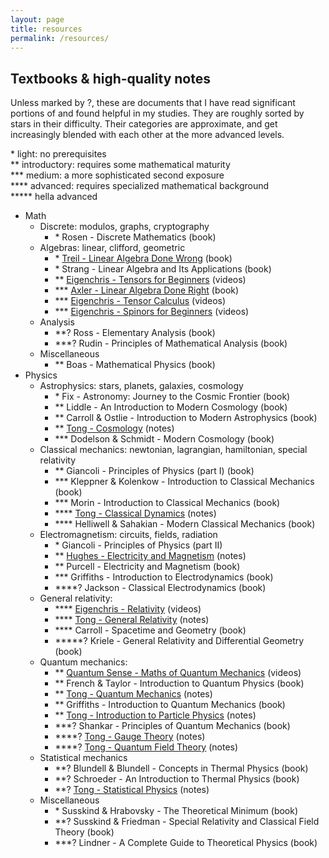 ```yaml
---
layout: page
title: resources
permalink: /resources/
---
```


## Textbooks & high-quality notes

Unless marked by ?, these are documents that I have read significant portions of and found helpful in my studies. They are roughly sorted by stars in their difficulty. Their categories are approximate, and get increasingly blended with each other at the more advanced levels.

\* light: no prerequisites \
\*\* introductory: requires some mathematical maturity \
\*\*\* medium: a more sophisticated second exposure \
\*\*\*\* advanced: requires specialized mathematical background \
\*\*\*\*\* hella advanced

- Math
  - Discrete: modulos, graphs, cryptography
    - \* Rosen - Discrete Mathematics (book)
  - Algebras: linear, clifford, geometric
    - \* [Treil - Linear Algebra Done Wrong](https://www.math.brown.edu/streil/papers/LADW/LADW.html) (book)
    - \* Strang - Linear Algebra and Its Applications (book)
    - \*\* [Eigenchris - Tensors for Beginners](https://www.youtube.com/playlist?list=PLJHszsWbB6hrkmmq57lX8BV-o-YIOFsiG) (videos)
    - \*\*\* [Axler - Linear Algebra Done Right](https://linear.axler.net/) (book)
    - \*\*\* [Eigenchris - Tensor Calculus](https://www.youtube.com/playlist?list=PLJHszsWbB6hpk5h8lSfBkVrpjsqvUGTCx) (videos)
    - \*\*\* [Eigenchris - Spinors for Beginners](https://www.youtube.com/playlist?list=PLJHszsWbB6hoOo_wMb0b6T44KM_ABZtBs) (videos)
  - Analysis
    - \*\*? Ross - Elementary Analysis (book)
    - \*\*\*? Rudin - Principles of Mathematical Analysis (book)
  - Miscellaneous
    - \*\* Boas - Mathematical Physics (book)
- Physics
  - Astrophysics: stars, planets, galaxies, cosmology
    - \* Fix - Astronomy: Journey to the Cosmic Frontier (book)
    - \*\* Liddle - An Introduction to Modern Cosmology (book)
    - \*\* Carroll & Ostlie - Introduction to Modern Astrophysics (book)
    - \*\* [Tong - Cosmology](http://www.damtp.cam.ac.uk/user/tong/cosmo.html) (notes)
    - \*\*\* Dodelson & Schmidt - Modern Cosmology (book)
  - Classical mechanics: newtonian, lagrangian, hamiltonian, special relativity
    - \*\* Giancoli - Principles of Physics (part I) (book)
    - \*\*\* Kleppner & Kolenkow - Introduction to Classical Mechanics (book)
    - \*\*\* Morin - Introduction to Classical Mechanics (book)
    - \*\*\*\* [Tong - Classical Dynamics](https://www.damtp.cam.ac.uk/user/tong/dynamics.html) (notes)
    - \*\*\*\* Helliwell & Sahakian - Modern Classical Mechanics (book)
  - Electromagnetism: circuits, fields, radiation
    - \* Giancoli - Principles of Physics (part II)
    - \*\* [Hughes - Electricity and Magnetism](https://web.mit.edu/sahughes/www/8.022/) (notes)
    - \*\* Purcell - Electricity and Magnetism (book)
    - \*\*\* Griffiths - Introduction to Electrodynamics (book)
    - \*\*\*\*? Jackson - Classical Electrodynamics (book)
  - General relativity: 
    - \*\*\*\* [Eigenchris - Relativity](https://www.youtube.com/playlist?list=PLJHszsWbB6hqlw73QjgZcFh4DrkQLSCQa) (videos)
    - \*\*\*\* [Tong - General Relativity](http://www.damtp.cam.ac.uk/user/tong/gr.html) (notes)
    - \*\*\*\* Carroll - Spacetime and Geometry (book)
    - \*\*\*\*\*? Kriele - General Relativity and Differential Geometry (book)
  - Quantum mechanics:
    - \*\* [Quantum Sense - Maths of Quantum Mechanics](https://www.youtube.com/playlist?list=PL8ER5-vAoiHAWm1UcZsiauUGPlJChgNXC) (videos)
    - \*\* French & Taylor - Introduction to Quantum Physics (book)
    - \*\* [Tong - Quantum Mechanics](http://www.damtp.cam.ac.uk/user/tong/quantum.html) (notes)
    - \*\* Griffiths - Introduction to Quantum Mechanics (book)
    - \*\* [Tong - Introduction to Particle Physics](http://www.damtp.cam.ac.uk/user/tong/particle.html) (notes)
    - \*\*\*? Shankar - Principles of Quantum Mechanics (book)
    - \*\*\*\*? [Tong - Gauge Theory](http://www.damtp.cam.ac.uk/user/tong/gaugetheory.html) (notes)
    - \*\*\*\*? [Tong - Quantum Field Theory](http://www.damtp.cam.ac.uk/user/tong/qft.html) (notes)
  - Statistical mechanics
    - \*\*? Blundell & Blundell - Concepts in Thermal Physics (book)
    - \*\*? Schroeder - An Introduction to Thermal Physics (book)
    - \*\*? [Tong - Statistical Physics](http://www.damtp.cam.ac.uk/user/tong/statphys.html) (notes)
  - Miscellaneous
    - \* Susskind & Hrabovsky - The Theoretical Minimum (book)
    - \*\*? Susskind & Friedman - Special Relativity and Classical Field Theory (book)
    - \*\*\*? Lindner - A Complete Guide to Theoretical Physics (book)
